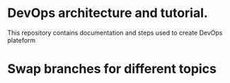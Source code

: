 # DevOps architecture and tutorial.
This repository contains documentation and steps used to create DevOps plateform
# Swap branches for different topics
